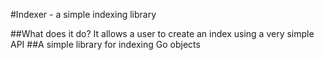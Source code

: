 #Indexer - a simple indexing library

##What does it do?
It allows a user to create an index using a very simple API
##A simple library for indexing Go objects